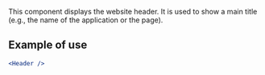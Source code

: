 This component displays the website header.
It is used to show a main title (e.g., the name of the application or the page).

## Example of use

```jsx
<Header />